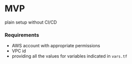 # MVP

plain setup without CI/CD

### Requirements
- AWS account with appropriate permissions
- VPC id
- providing all the values for variables indicated in `vars.tf`
